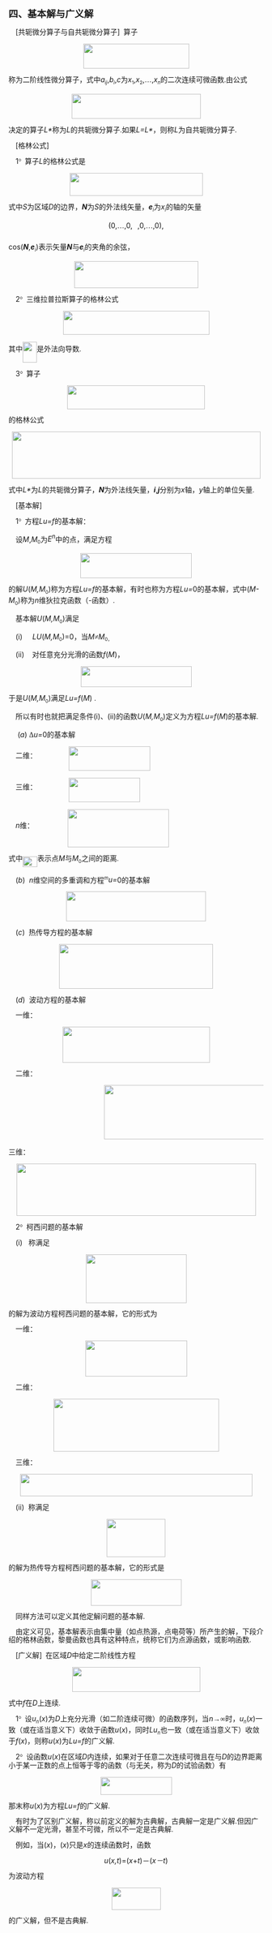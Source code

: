 <div class=Section1>
<h3 style='text-autospace:none;vertical-align:bottom'><span lang=ZH-CN
style='font-size:14.0pt;font-family:宋体_GB2312'>四、基本解与广义解</span></h3>
<p class=MsoNormal style='line-height:12.0pt;text-autospace:none;vertical-align:
bottom'><span lang=EN-US style='font-family:宋体_GB2312'>&nbsp;&nbsp;&nbsp; </span><span
lang=EN-US>[</span><span lang=ZH-CN style='font-family:宋体_GB2312'>共轭微分算子与自共轭微分算子</span><span
lang=EN-US>]</span><span lang=EN-US style='font-family:宋体_GB2312'>&nbsp; </span><span
lang=ZH-CN style='font-family:宋体_GB2312'>算子</span></p>
<p class=MsoNormal align=center style='text-align:center;line-height:12.0pt;
text-autospace:none;vertical-align:bottom'><sub><span lang=EN-US><img
width=209 height=49 src="res/17e9d95da129bdd93c34fb6cc6aaaa52_5800_files/image002.gif"
u1:shapes="_x0000_i1025"></span></sub></p>
<p class=MsoNormal style='line-height:12.0pt;text-autospace:none;vertical-align:
bottom'><span lang=ZH-CN style='font-family:宋体_GB2312'>称为二阶线性微分算子，式中</span><i><span
lang=EN-US>a</span></i><i><sub><span lang=EN-US style='font-size:7.0pt'>ij</span></sub></i><span
lang=EN-US>,<i>b</i></span><i><sub><span lang=EN-US style='font-size:7.0pt'>i</span></sub></i><span
lang=EN-US>,<i>c</i></span><span lang=ZH-CN style='font-family:宋体_GB2312'>为</span><i><span
lang=EN-US>x</span></i><sub><span lang=EN-US style='font-size:7.0pt'>1</span></sub><span
lang=EN-US>,<i>x</i></span><sub><span lang=EN-US style='font-size:7.0pt'>2</span></sub><span
lang=EN-US>,</span><span lang=ZH-CN style='font-family:宋体_GB2312'>…</span><span
lang=EN-US>,<i>x</i></span><i><sub><span lang=EN-US style='font-size:7.0pt'>n</span></sub></i><span
lang=ZH-CN style='font-family:宋体_GB2312'>的二次连续可微函数</span><span lang=EN-US
style='font-family:宋体'>.</span><span lang=ZH-CN style='font-family:宋体_GB2312'>由公式</span></p>
<p class=MsoNormal align=center style='text-align:center;line-height:12.0pt;
text-autospace:none;vertical-align:bottom'><sub><span lang=EN-US><img
width=255 height=49 src="res/17e9d95da129bdd93c34fb6cc6aaaa52_5800_files/image004.gif"
u1:shapes="_x0000_i1026"></span></sub></p>
<p class=MsoNormal style='line-height:12.0pt;text-autospace:none;vertical-align:
bottom'><span lang=ZH-CN style='font-family:宋体_GB2312'>决定的算子</span><i><span
lang=EN-US>L*</span></i><span lang=ZH-CN style='font-family:宋体_GB2312'>称为</span><i><span
lang=EN-US>L</span></i><span lang=ZH-CN style='font-family:宋体_GB2312'>的共轭微分算子</span><span
lang=EN-US style='font-family:宋体'>.</span><span lang=ZH-CN style='font-family:
宋体_GB2312'>如果</span><i><span lang=EN-US>L=L*</span></i><span lang=ZH-CN
style='font-family:宋体_GB2312'>，则称</span><i><span lang=EN-US>L</span></i><span
lang=ZH-CN style='font-family:宋体_GB2312'>为自共轭微分算子</span><span lang=EN-US
style='font-family:宋体'>.</span></p>
<p class=MsoNormal style='line-height:12.0pt;text-autospace:none;vertical-align:
bottom'><span lang=EN-US style='font-family:宋体_GB2312'>&nbsp;&nbsp;&nbsp; </span><span
lang=EN-US>[</span><span lang=ZH-CN style='font-family:宋体_GB2312'>格林公式</span><span
lang=EN-US>]</span></p>
<p class=MsoNormal style='line-height:12.0pt;text-autospace:none;vertical-align:
bottom'><span lang=EN-US style='font-family:宋体_GB2312'>&nbsp;&nbsp;&nbsp; </span><span
lang=EN-US>1</span><span lang=EN-US style='font-family:Symbol'>°</span><span
lang=EN-US style='font-family:宋体_GB2312'>&nbsp; </span><span lang=ZH-CN
style='font-family:宋体_GB2312'>算子</span><i><span lang=EN-US>L</span></i><span
lang=ZH-CN style='font-family:宋体_GB2312'>的格林公式是</span></p>
<p class=MsoNormal align=center style='text-align:center;line-height:12.0pt;
text-autospace:none;vertical-align:bottom'><sub><span lang=EN-US><img
width=263 height=45 src="res/17e9d95da129bdd93c34fb6cc6aaaa52_5800_files/image006.gif"
u1:shapes="_x0000_i1027"></span></sub></p>
<p class=MsoNormal style='line-height:12.0pt;text-autospace:none;vertical-align:
bottom'><span lang=ZH-CN style='font-family:宋体_GB2312'>式中</span><i><span
lang=EN-US>S</span></i><span lang=ZH-CN style='font-family:宋体_GB2312'>为区域</span><i><span
lang=EN-US>D</span></i><span lang=ZH-CN style='font-family:宋体_GB2312'>的边界，</span><b><i><span
lang=EN-US>N</span></i></b><span lang=ZH-CN style='font-family:宋体_GB2312'>为</span><i><span
lang=EN-US>S</span></i><span lang=ZH-CN style='font-family:宋体_GB2312'>的</span><span
lang=ZH-CN style='font-family:宋体_GB2312'>外法线矢量，</span><b><i><span lang=EN-US>e</span></i></b><i><sub><span
lang=EN-US style='font-size:7.0pt'>i</span></sub></i><span lang=ZH-CN
style='font-family:宋体_GB2312'>为</span><i><span lang=EN-US>x</span></i><i><sub><span
lang=EN-US style='font-size:7.0pt'>i</span></sub></i><span lang=ZH-CN
style='font-family:宋体_GB2312'>的轴的矢量</span></p>
<p class=MsoNormal align=center style='text-align:center;line-height:12.0pt;
text-autospace:none;vertical-align:bottom'><span lang=EN-US>(0,</span><span
lang=ZH-CN style='font-family:宋体_GB2312'>…</span><span lang=EN-US>,0,<sub><img
width=10 height=29 src="res/17e9d95da129bdd93c34fb6cc6aaaa52_5800_files/image008.gif"
u1:shapes="_x0000_i1034" align=absmiddle></sub>,0,</span><span lang=ZH-CN
style='font-family:宋体_GB2312'>…</span><span lang=EN-US>,0),</span></p>
<p class=MsoNormal style='line-height:12.0pt;text-autospace:none;vertical-align:
bottom'><span lang=EN-US>cos(<b><i>N</i></b>,<b><i>e</i></b></span><i><sub><span
lang=EN-US style='font-size:7.0pt'>i</span></sub></i><span lang=EN-US>)</span><span
lang=ZH-CN style='font-family:宋体_GB2312'>表示矢量</span><b><i><span lang=EN-US>N</span></i></b><span
lang=ZH-CN style='font-family:宋体_GB2312'>与</span><b><i><span lang=EN-US>e</span></i></b><i><sub><span
lang=EN-US style='font-size:7.0pt'>i</span></sub></i><span lang=ZH-CN
style='font-family:宋体_GB2312'>的夹角的余弦，</span></p>
<p class=MsoNormal align=center style='text-align:center;line-height:12.0pt;
text-autospace:none;vertical-align:bottom'><sub><span lang=EN-US><img
width=245 height=53 src="res/17e9d95da129bdd93c34fb6cc6aaaa52_5800_files/image010.gif"
u1:shapes="_x0000_i1035"></span></sub></p>
<p class=MsoNormal style='line-height:12.0pt;text-autospace:none;vertical-align:
bottom'><span lang=EN-US style='font-family:宋体_GB2312'>&nbsp;&nbsp;&nbsp; </span><span
lang=EN-US>2</span><span lang=EN-US style='font-family:Symbol'>°</span><span
lang=EN-US style='font-family:宋体_GB2312'>&nbsp; </span><span lang=ZH-CN
style='font-family:宋体_GB2312'>三维拉普拉斯算子的格林公式</span></p>
<p class=MsoNormal align=center style='text-align:center;line-height:12.0pt;
text-autospace:none;vertical-align:bottom'><sub><span lang=EN-US><img
width=289 height=47 src="res/17e9d95da129bdd93c34fb6cc6aaaa52_5800_files/image012.gif"
u1:shapes="_x0000_i1036"></span></sub></p>
<p class=MsoNormal style='line-height:12.0pt;text-autospace:none;vertical-align:
bottom'><span lang=ZH-CN style='font-family:宋体_GB2312'>其中</span><sub><span
lang=EN-US style='font-family:宋体'><img width=28 height=41
src="res/17e9d95da129bdd93c34fb6cc6aaaa52_5800_files/image014.gif" u1:shapes="_x0000_i1037"
align=absmiddle></span></sub><span lang=ZH-CN style='font-family:宋体_GB2312'>是外法向导数</span><span
lang=EN-US style='font-family:宋体'>.</span></p>
<p class=MsoNormal style='line-height:12.0pt;text-autospace:none;vertical-align:
bottom'><span lang=EN-US style='font-family:宋体_GB2312'>&nbsp;&nbsp;&nbsp; </span><span
lang=EN-US>3</span><span lang=EN-US style='font-family:Symbol'>°</span><span
lang=EN-US style='font-family:宋体_GB2312'>&nbsp; </span><span lang=ZH-CN
style='font-family:宋体_GB2312'>算子</span></p>
<p class=MsoNormal align=center style='text-align:center;line-height:12.0pt;
text-autospace:none;vertical-align:bottom'><sub><span lang=EN-US><img
width=272 height=47 src="res/17e9d95da129bdd93c34fb6cc6aaaa52_5800_files/image016.gif"
u1:shapes="_x0000_i1038"></span></sub></p>
<p class=MsoNormal style='line-height:12.0pt;text-autospace:none;vertical-align:
bottom'><span lang=ZH-CN style='font-family:宋体_GB2312'>的格林公式</span></p>
<p class=MsoNormal align=center style='text-align:center;line-height:12.0pt;
text-autospace:none;vertical-align:bottom'><sub><span lang=EN-US><img
width=491 height=93 src="res/17e9d95da129bdd93c34fb6cc6aaaa52_5800_files/image018.gif"
u1:shapes="_x0000_i1039"></span></sub></p>
<p class=MsoNormal style='line-height:12.0pt;text-autospace:none;vertical-align:
bottom'><span lang=ZH-CN style='font-family:宋体_GB2312'>式中</span><i><span
lang=EN-US>L*</span></i><span lang=ZH-CN style='font-family:宋体_GB2312'>为</span><i><span
lang=EN-US>L</span></i><span lang=ZH-CN style='font-family:宋体_GB2312'>的共轭微分算子，</span><b><i><span
lang=EN-US>N</span></i></b><span lang=ZH-CN style='font-family:宋体_GB2312'>为外法线矢量，</span><b><i><span
lang=EN-US>i</span></i></b><span lang=EN-US>,<b><i>j</i></b></span><span
lang=ZH-CN style='font-family:宋体_GB2312'>分别为</span><i><span lang=EN-US>x</span></i><span
lang=ZH-CN style='font-family:宋体_GB2312'>轴，</span><i><span lang=EN-US>y</span></i><span
lang=ZH-CN style='font-family:宋体_GB2312'>轴上的单位矢量</span><span lang=EN-US
style='font-family:宋体'>.</span></p>
<p class=MsoNormal style='line-height:12.0pt;text-autospace:none;vertical-align:
bottom'><span lang=EN-US style='font-family:宋体_GB2312'>&nbsp;&nbsp;&nbsp; </span><span
lang=EN-US>[</span><span lang=ZH-CN style='font-family:宋体_GB2312'>基本解</span><span
lang=EN-US>]</span></p>
<p class=MsoNormal style='line-height:12.0pt;text-autospace:none;vertical-align:
bottom'><span lang=EN-US style='font-family:宋体_GB2312'>&nbsp;&nbsp;&nbsp; </span><span
lang=EN-US>1</span><span lang=EN-US style='font-family:Symbol'>°</span><span
lang=EN-US style='font-family:宋体_GB2312'>&nbsp; </span><span lang=ZH-CN
style='font-family:宋体_GB2312'>方程</span><i><span lang=EN-US>Lu=f</span></i><span
lang=ZH-CN style='font-family:宋体_GB2312'>的基本解：</span></p>
<p class=MsoNormal style='line-height:12.0pt;text-autospace:none;vertical-align:
bottom'><span lang=EN-US style='font-family:宋体_GB2312'>&nbsp;&nbsp;&nbsp; </span><span
lang=ZH-CN style='font-family:宋体_GB2312'>设</span><i><span lang=EN-US>M</span></i><span
lang=EN-US>,<i>M</i></span><sub><span lang=EN-US style='font-size:7.0pt'>0</span></sub><span
lang=ZH-CN style='font-family:宋体_GB2312'>为</span><i><span lang=EN-US>E<sup>n</sup></span></i><span
lang=ZH-CN style='font-family:宋体_GB2312'>中的点，满足方程</span></p>
<p class=MsoNormal align=center style='text-align:center;line-height:12.0pt;
text-autospace:none;vertical-align:bottom'><sub><span lang=EN-US><img
width=220 height=49 src="res/17e9d95da129bdd93c34fb6cc6aaaa52_5800_files/image020.gif"
u1:shapes="_x0000_i1040"></span></sub></p>
<p class=MsoNormal style='line-height:12.0pt;text-autospace:none;vertical-align:
bottom'><span lang=ZH-CN style='font-family:宋体_GB2312'>的解</span><i><span
lang=EN-US>U</span></i><span lang=EN-US>(<i>M,M</i></span><sub><span
lang=EN-US style='font-size:7.0pt'>0</span></sub><span lang=EN-US>)</span><span
lang=ZH-CN style='font-family:宋体_GB2312'>称为方程</span><i><span lang=EN-US>Lu=f</span></i><span
lang=ZH-CN style='font-family:宋体_GB2312'>的基本解，有时也称为方程</span><i><span
lang=EN-US>Lu=</span></i><span lang=EN-US>0</span><span lang=ZH-CN
style='font-family:宋体_GB2312'>的基本解，式中</span><span lang=EN-US>(<i>M-M</i></span><sub><span
lang=EN-US style='font-size:7.0pt'>0</span></sub><span lang=EN-US>)</span><span
lang=ZH-CN style='font-family:宋体_GB2312'>称为</span><i><span lang=EN-US>n</span></i><span
lang=ZH-CN style='font-family:宋体_GB2312'>维狄拉克函数（</span><i><span lang=EN-US>-</span></i><span
lang=ZH-CN style='font-family:宋体_GB2312'>函数）</span><span lang=EN-US
style='font-family:宋体'>.</span></p>
<p class=MsoNormal style='line-height:12.0pt;text-autospace:none;vertical-align:
bottom'><span lang=EN-US style='font-family:宋体_GB2312'>&nbsp;&nbsp;&nbsp; </span><span
lang=ZH-CN style='font-family:宋体_GB2312'>基本解</span><i><span lang=EN-US>U</span></i><span
lang=EN-US>(<i>M,M</i></span><sub><span lang=EN-US style='font-size:7.0pt'>0</span></sub><span
lang=EN-US>)</span><span lang=ZH-CN style='font-family:宋体_GB2312'>满足</span></p>
<p class=MsoNormal style='line-height:12.0pt;text-autospace:none;vertical-align:
bottom'><span lang=EN-US style='font-family:宋体_GB2312'>&nbsp;&nbsp;&nbsp; </span><span
lang=EN-US>(i)&nbsp;&nbsp;&nbsp;&nbsp; <i>LU</i>(<i>M,M</i></span><sub><span
lang=EN-US style='font-size:7.0pt'>0</span></sub><span lang=EN-US>)=0</span><span
lang=ZH-CN style='font-family:宋体_GB2312'>，当</span><i><span lang=EN-US>M</span></i><i><span
lang=ZH-CN style='font-family:宋体_GB2312'>≠</span><span lang=EN-US>M</span></i><sub><span
lang=EN-US style='font-size:7.0pt'>0</span></sub><sub><span lang=ZH-CN
style='font-size:7.0pt;font-family:宋体_GB2312'>，</span></sub></p>
<p class=MsoNormal style='line-height:12.0pt;text-autospace:none;vertical-align:
bottom'><span lang=EN-US style='font-family:宋体_GB2312'>&nbsp;&nbsp;&nbsp; </span><span
lang=EN-US>(ii)&nbsp;&nbsp;&nbsp; </span><span lang=ZH-CN style='font-family:
宋体_GB2312'>对任意充分光滑的函数</span><i><span lang=EN-US>f</span></i><span lang=EN-US>(<i>M</i>)</span><span
lang=ZH-CN style='font-family:宋体_GB2312'>，</span></p>
<p class=MsoNormal align=center style='text-align:center;line-height:12.0pt;
text-autospace:none;vertical-align:bottom'><sub><span lang=EN-US><img
width=219 height=41 src="res/17e9d95da129bdd93c34fb6cc6aaaa52_5800_files/image022.gif"
u1:shapes="_x0000_i1041"></span></sub></p>
<p class=MsoNormal style='line-height:12.0pt;text-autospace:none;vertical-align:
bottom'><span lang=ZH-CN style='font-family:宋体_GB2312'>于是</span><i><span
lang=EN-US>U</span></i><span lang=EN-US>(<i>M,M</i></span><sub><span
lang=EN-US style='font-size:7.0pt'>0</span></sub><span lang=EN-US>)</span><span
lang=ZH-CN style='font-family:宋体_GB2312'>满足</span><i><span lang=EN-US>Lu=f</span></i><span
lang=EN-US>(<i>M</i>) </span><span lang=EN-US style='font-family:宋体'>.</span></p>
<p class=MsoNormal style='line-height:12.0pt;text-autospace:none;vertical-align:
bottom'><span lang=EN-US style='font-family:宋体'>&nbsp;&nbsp;&nbsp; </span><span
lang=ZH-CN style='font-family:宋体_GB2312'>所以有时也就把满足条件</span><span lang=EN-US>(i)</span><span
lang=ZH-CN style='font-family:宋体_GB2312'>、</span><span lang=EN-US>(ii)</span><span
lang=ZH-CN style='font-family:宋体_GB2312'>的函数</span><i><span lang=EN-US>U</span></i><span
lang=EN-US>(<i>M,M</i></span><sub><span lang=EN-US style='font-size:7.0pt'>0</span></sub><span
lang=EN-US>)</span><span lang=ZH-CN style='font-family:宋体_GB2312'>定义为方程</span><i><span
lang=EN-US>Lu=f</span></i><span lang=EN-US>(<i>M</i>)</span><span lang=ZH-CN
style='font-family:宋体_GB2312'>的基本解</span><span lang=EN-US style='font-family:
宋体'>.</span></p>
<p class=MsoNormal style='line-height:12.0pt;text-autospace:none;vertical-align:
bottom'><span lang=EN-US style='font-family:宋体_GB2312'>&nbsp;&nbsp;&nbsp; </span><span
lang=EN-US>&nbsp;(<i>a</i>) </span><span lang=ZH-CN style='font-family:宋体_GB2312'>Δ</span><i><span
lang=EN-US>u=</span></i><span lang=EN-US>0</span><span lang=ZH-CN
style='font-family:宋体_GB2312'>的基本解</span></p>
<p class=MsoNormal style='line-height:12.0pt;text-autospace:none;vertical-align:
bottom'><span lang=EN-US style='font-family:宋体_GB2312'>&nbsp;&nbsp;&nbsp; </span><span
lang=ZH-CN style='font-family:宋体_GB2312'>二维：</span><span lang=EN-US
style='font-family:宋体'>&nbsp;&nbsp;&nbsp;&nbsp;&nbsp;&nbsp;&nbsp;&nbsp;&nbsp;&nbsp;&nbsp;&nbsp;&nbsp;&nbsp;&nbsp;&nbsp;&nbsp;
</span><sub><span lang=EN-US><img width=161 height=48
src="res/17e9d95da129bdd93c34fb6cc6aaaa52_5800_files/image024.gif" u1:shapes="_x0000_i1042"
align=absmiddle></span></sub></p>
<p class=MsoNormal style='line-height:12.0pt;text-autospace:none;vertical-align:
bottom'><span lang=EN-US style='font-family:宋体_GB2312'>&nbsp;&nbsp;&nbsp; </span><span
lang=ZH-CN style='font-family:宋体_GB2312'>三维：</span><span lang=EN-US
style='font-family:宋体'>&nbsp;&nbsp;&nbsp;&nbsp;&nbsp;&nbsp;&nbsp;&nbsp;&nbsp;&nbsp;&nbsp;&nbsp;&nbsp;&nbsp;&nbsp;&nbsp;&nbsp;
</span><sub><span lang=EN-US><img width=141 height=48
src="res/17e9d95da129bdd93c34fb6cc6aaaa52_5800_files/image026.gif" u1:shapes="_x0000_i1043"
align=absmiddle></span></sub></p>
<p class=MsoNormal style='line-height:12.0pt;text-autospace:none;vertical-align:
bottom'><span lang=EN-US style='font-family:宋体_GB2312'>&nbsp;&nbsp;&nbsp; </span><i><span
lang=EN-US>n</span></i><span lang=ZH-CN style='font-family:宋体_GB2312'>维：</span><span
lang=EN-US style='font-family:宋体'>&nbsp;&nbsp;&nbsp;&nbsp;&nbsp;&nbsp;&nbsp;&nbsp;&nbsp;&nbsp;&nbsp;&nbsp;&nbsp;&nbsp;&nbsp;&nbsp;&nbsp;&nbsp;
</span><sub><span lang=EN-US><img width=200 height=75
src="res/17e9d95da129bdd93c34fb6cc6aaaa52_5800_files/image028.gif" u1:shapes="_x0000_i1044"
align=absmiddle></span></sub></p>
<p class=MsoNormal style='line-height:12.0pt;text-autospace:none;vertical-align:
bottom'><span lang=ZH-CN style='font-family:宋体_GB2312'>式中</span><sub><span
lang=EN-US style='font-family:宋体'><img width=29 height=21
src="res/17e9d95da129bdd93c34fb6cc6aaaa52_5800_files/image030.gif" u1:shapes="_x0000_i1045"
align=absmiddle></span></sub><span lang=ZH-CN style='font-family:宋体_GB2312'>表示点</span><i><span
lang=EN-US>M</span></i><span lang=ZH-CN style='font-family:宋体_GB2312'>与</span><i><span
lang=EN-US>M</span></i><sub><span lang=EN-US style='font-size:7.0pt'>0</span></sub><span
lang=ZH-CN style='font-family:宋体_GB2312'>之</span><span lang=ZH-CN
style='font-family:宋体_GB2312'>间的距离</span><span lang=EN-US style='font-family:
宋体'>.</span></p>
<p class=MsoNormal style='line-height:12.0pt;text-autospace:none;vertical-align:
bottom'><span lang=EN-US style='font-family:宋体_GB2312'>&nbsp;&nbsp;&nbsp; </span><span
lang=EN-US>(<i>b</i>)&nbsp; <i>n</i></span><span lang=ZH-CN style='font-family:
宋体_GB2312'>维</span><span lang=ZH-CN style='font-family:宋体_GB2312'>空间的多重调和方程</span><i><sup><span
lang=EN-US style='font-size:7.0pt'>m</span></sup><span lang=EN-US>u=</span></i><span
lang=EN-US>0</span><span lang=ZH-CN style='font-family:宋体_GB2312'>的基本解</span></p>
<p class=MsoNormal align=center style='text-align:center;line-height:12.0pt;
text-autospace:none;vertical-align:bottom'><sub><span lang=EN-US><img
width=276 height=59 src="res/17e9d95da129bdd93c34fb6cc6aaaa52_5800_files/image032.gif"
u1:shapes="_x0000_i1046"></span></sub></p>
<p class=MsoNormal style='line-height:12.0pt;text-autospace:none;vertical-align:
bottom'><span lang=EN-US style='font-family:宋体_GB2312'>&nbsp;&nbsp;&nbsp; </span><span
lang=EN-US>(<i>c</i>)&nbsp; </span><span lang=ZH-CN style='font-family:宋体_GB2312'>热传导方程的基本解</span></p>
<p class=MsoNormal align=center style='text-align:center;line-height:12.0pt;
text-autospace:none;vertical-align:bottom'><sub><span lang=EN-US><img
width=304 height=88 src="res/17e9d95da129bdd93c34fb6cc6aaaa52_5800_files/image034.gif"
u1:shapes="_x0000_i1047"></span></sub></p>
<p class=MsoNormal style='line-height:12.0pt;text-autospace:none;vertical-align:
bottom'><span lang=EN-US style='font-family:宋体_GB2312'>&nbsp;&nbsp;&nbsp; </span><span
lang=EN-US>(<i>d</i>)&nbsp; </span><span lang=ZH-CN style='font-family:宋体_GB2312'>波动方程的基本解</span></p>
<p class=MsoNormal style='line-height:12.0pt;text-autospace:none;vertical-align:
bottom'><span lang=EN-US style='font-family:宋体_GB2312'>&nbsp;&nbsp;&nbsp; </span><span
lang=ZH-CN style='font-family:宋体_GB2312'>一维：</span></p>
<p class=MsoNormal align=center style='text-align:center;line-height:12.0pt;
text-autospace:none;vertical-align:bottom'><sub><span lang=EN-US><img
width=291 height=71 src="res/17e9d95da129bdd93c34fb6cc6aaaa52_5800_files/image036.gif"
u1:shapes="_x0000_i1048"></span></sub></p>
<p class=MsoNormal style='line-height:12.0pt;text-autospace:none;vertical-align:
bottom'><span lang=EN-US style='font-family:宋体_GB2312'>&nbsp;&nbsp;&nbsp; </span><span
lang=ZH-CN style='font-family:宋体_GB2312'>二维：</span></p>
<pre style='line-height:12.0pt;text-autospace:none;vertical-align:bottom'><sub><span
lang=EN-US>&nbsp;&nbsp;&nbsp;&nbsp;&nbsp;&nbsp;&nbsp;&nbsp;&nbsp;&nbsp;&nbsp;&nbsp;&nbsp;&nbsp;&nbsp;&nbsp;&nbsp;&nbsp;&nbsp;&nbsp;&nbsp;&nbsp;&nbsp;&nbsp;&nbsp;&nbsp; <img
width=401 height=107 src="res/17e9d95da129bdd93c34fb6cc6aaaa52_5800_files/image038.gif"
u1:shapes="_x0000_i1049"></span></sub></pre>
<p class=MsoNormal style='line-height:12.0pt;text-autospace:none;vertical-align:
bottom'><span lang=ZH-CN style='font-family:宋体_GB2312'>三维：</span></p>
<p class=MsoNormal align=center style='text-align:center;line-height:12.0pt;
text-autospace:none;vertical-align:bottom'><sub><span lang=EN-US><img
width=473 height=103 src="res/17e9d95da129bdd93c34fb6cc6aaaa52_5800_files/image040.gif"
u1:shapes="_x0000_i1050"></span></sub></p>
<p class=MsoNormal style='line-height:12.0pt;text-autospace:none;vertical-align:
bottom'><span lang=EN-US style='font-family:宋体_GB2312'>&nbsp;&nbsp;&nbsp; </span><span
lang=EN-US>2</span><span lang=EN-US style='font-family:Symbol'>°</span><span
lang=EN-US style='font-family:宋体_GB2312'>&nbsp; </span><span lang=ZH-CN
style='font-family:宋体_GB2312'>柯西问题的基本解</span></p>
<p class=MsoNormal style='line-height:12.0pt;text-autospace:none;vertical-align:
bottom'><span lang=EN-US style='font-family:宋体_GB2312'>&nbsp;&nbsp;&nbsp; </span><span
lang=EN-US>(i)&nbsp;&nbsp; </span><span lang=ZH-CN style='font-family:宋体_GB2312'>称满足</span></p>
<p class=MsoNormal align=center style='text-align:center;line-height:12.0pt;
text-autospace:none;vertical-align:bottom'><sub><span lang=EN-US><img
width=199 height=96 src="res/17e9d95da129bdd93c34fb6cc6aaaa52_5800_files/image042.gif"
u1:shapes="_x0000_i1051"></span></sub></p>
<p class=MsoNormal style='line-height:12.0pt;text-autospace:none;vertical-align:
bottom'><span lang=ZH-CN style='font-family:宋体_GB2312'>的解为波动方程柯西问题的基本解，它的形式为</span></p>
<p class=MsoNormal style='line-height:12.0pt;text-autospace:none;vertical-align:
bottom'><span lang=EN-US style='font-family:宋体_GB2312'>&nbsp;&nbsp;&nbsp; </span><span
lang=ZH-CN style='font-family:宋体_GB2312'>一维：</span></p>
<p class=MsoNormal align=center style='text-align:center;line-height:12.0pt;
text-autospace:none;vertical-align:bottom'><sub><span lang=EN-US><img
width=201 height=71 src="res/17e9d95da129bdd93c34fb6cc6aaaa52_5800_files/image044.gif"
u1:shapes="_x0000_i1052"></span></sub></p>
<p class=MsoNormal style='line-height:12.0pt;text-autospace:none;vertical-align:
bottom'><span lang=EN-US style='font-family:宋体_GB2312'>&nbsp;&nbsp;&nbsp; </span><span
lang=ZH-CN style='font-family:宋体_GB2312'>二维：</span></p>
<p class=MsoNormal align=center style='text-align:center;line-height:12.0pt;
text-autospace:none;vertical-align:bottom'><sub><span lang=EN-US><img
width=327 height=104 src="res/17e9d95da129bdd93c34fb6cc6aaaa52_5800_files/image046.gif"
u1:shapes="_x0000_i1053"></span></sub></p>
<p class=MsoNormal style='line-height:12.0pt;text-autospace:none;vertical-align:
bottom'><span lang=EN-US style='font-family:宋体_GB2312'>&nbsp; &nbsp;&nbsp;</span><span
lang=ZH-CN style='font-family:宋体_GB2312'>三维：</span></p>
<p class=MsoNormal align=center style='text-align:center;line-height:12.0pt;
text-autospace:none;vertical-align:bottom'><sub><span lang=EN-US><img
width=459 height=44 src="res/17e9d95da129bdd93c34fb6cc6aaaa52_5800_files/image048.gif"
u1:shapes="_x0000_i1054"></span></sub></p>
<p class=MsoNormal style='line-height:12.0pt;text-autospace:none;vertical-align:
bottom'><span lang=EN-US style='font-family:宋体_GB2312'>&nbsp;&nbsp;&nbsp; </span><span
lang=EN-US>(ii)&nbsp; </span><span lang=ZH-CN style='font-family:宋体_GB2312'>称满足</span></p>
<p class=MsoNormal align=center style='text-align:center;line-height:12.0pt;
text-autospace:none;vertical-align:bottom'><sub><span lang=EN-US><img
width=116 height=75 src="res/17e9d95da129bdd93c34fb6cc6aaaa52_5800_files/image050.gif"
u1:shapes="_x0000_i1055"></span></sub></p>
<p class=MsoNormal style='line-height:12.0pt;text-autospace:none;vertical-align:
bottom'><span lang=ZH-CN style='font-family:宋体_GB2312'>的解为热传导方程柯西问题的基本解，它的形式是</span></p>
<p class=MsoNormal align=center style='text-align:center;line-height:12.0pt;
text-autospace:none;vertical-align:bottom'><sub><span lang=EN-US><img
width=179 height=52 src="res/17e9d95da129bdd93c34fb6cc6aaaa52_5800_files/image052.gif"
u1:shapes="_x0000_i1056"></span></sub></p>
<p class=MsoNormal style='line-height:12.0pt;text-autospace:none;vertical-align:
bottom'><span lang=EN-US style='font-family:宋体_GB2312'>&nbsp;&nbsp;&nbsp; </span><span
lang=ZH-CN style='font-family:宋体_GB2312'>同样方法可以定义其他定解问题的基本解</span><span
lang=EN-US style='font-family:宋体'>.</span></p>
<p class=MsoNormal style='line-height:12.0pt;text-autospace:none;vertical-align:
bottom'><span lang=EN-US style='font-family:宋体'>&nbsp;&nbsp;&nbsp; </span><span
lang=ZH-CN style='font-family:宋体_GB2312'>由定义可见，基本解表示由集中量（如点热源，点电荷等）所产生的解，下段介绍的格林函数，黎曼函数也具有这种特点，统称它们为点源函数，或影响函数</span><span
lang=EN-US style='font-family:宋体'>.</span></p>
<p class=MsoNormal style='line-height:12.0pt;text-autospace:none;vertical-align:
bottom'><span lang=EN-US style='font-family:宋体_GB2312'>&nbsp; &nbsp;&nbsp;</span><span
lang=EN-US>[</span><span lang=ZH-CN style='font-family:宋体_GB2312'>广义解</span><span
lang=EN-US>]</span><span lang=EN-US style='font-family:宋体_GB2312'>&nbsp; </span><span
lang=ZH-CN style='font-family:宋体_GB2312'>在区域</span><i><span lang=EN-US>D</span></i><span
lang=ZH-CN style='font-family:宋体_GB2312'>中给定二阶线性方程</span></p>
<p class=MsoNormal align=center style='text-align:center;line-height:12.0pt;
text-autospace:none;vertical-align:bottom'><sub><span lang=EN-US><img
width=253 height=49 src="res/17e9d95da129bdd93c34fb6cc6aaaa52_5800_files/image054.gif"
u1:shapes="_x0000_i1057"></span></sub></p>
<p class=MsoNormal style='line-height:12.0pt;text-autospace:none;vertical-align:
bottom'><span lang=ZH-CN style='font-family:宋体_GB2312'>式中</span><i><span
lang=EN-US>f</span></i><span lang=ZH-CN style='font-family:宋体_GB2312'>在</span><i><span
lang=EN-US>D</span></i><span lang=ZH-CN style='font-family:宋体_GB2312'>上连续</span><span
lang=EN-US style='font-family:宋体'>.</span></p>
<p class=MsoNormal style='line-height:12.0pt;text-autospace:none;vertical-align:
bottom'><span lang=EN-US style='font-family:宋体_GB2312'>&nbsp;&nbsp;&nbsp; </span><span
lang=EN-US>1</span><span lang=EN-US style='font-family:Symbol'>°</span><span
lang=EN-US style='font-family:宋体_GB2312'>&nbsp; </span><span lang=ZH-CN
style='font-family:宋体_GB2312'>设</span><i><span lang=EN-US>u</span></i><i><sub><span
lang=EN-US style='font-size:7.0pt'>n</span></sub></i><span lang=EN-US>(<i>x</i>)</span><span
lang=ZH-CN style='font-family:宋体_GB2312'>为</span><i><span lang=EN-US>D</span></i><span
lang=ZH-CN style='font-family:宋体_GB2312'>上充分光滑（如二阶连续可微）的函数序列，当</span><i><span
lang=EN-US>n</span></i><span lang=ZH-CN style='font-family:宋体_GB2312'>→∞时，</span><i><span
lang=EN-US>u</span></i><i><sub><span lang=EN-US style='font-size:7.0pt'>n</span></sub></i><span
lang=EN-US>(<i>x</i>)</span><span lang=ZH-CN style='font-family:宋体_GB2312'>一致（或在适当意义下）收敛于函数</span><i><span
lang=EN-US>u</span></i><span lang=EN-US>(<i>x</i>)</span><span lang=ZH-CN
style='font-family:宋体_GB2312'>，同时</span><i><span lang=EN-US>Lu</span></i><i><sub><span
lang=EN-US style='font-size:7.0pt'>n</span></sub></i><span lang=ZH-CN
style='font-family:宋体_GB2312'>也一致（或在适当意义下）收敛于</span><i><span lang=EN-US>f</span></i><span
lang=EN-US>(<i>x</i>)</span><span lang=ZH-CN style='font-family:宋体_GB2312'>，则称</span><i><span
lang=EN-US>u</span></i><span lang=EN-US>(<i>x</i>)</span><span lang=ZH-CN
style='font-family:宋体_GB2312'>为</span><i><span lang=EN-US>Lu=f</span></i><span
lang=ZH-CN style='font-family:宋体_GB2312'>的广义解</span><span lang=EN-US
style='font-family:宋体'>.</span></p>
<p class=MsoNormal style='line-height:12.0pt;text-autospace:none;vertical-align:
bottom'><span lang=EN-US style='font-family:宋体_GB2312'>&nbsp;&nbsp;&nbsp; </span><span
lang=EN-US>2</span><span lang=EN-US style='font-family:Symbol'>°</span><span
lang=EN-US style='font-family:宋体_GB2312'>&nbsp; </span><span lang=ZH-CN
style='font-family:宋体_GB2312'>设函数</span><i><span lang=EN-US>u</span></i><span
lang=EN-US>(<i>x</i>)</span><span lang=ZH-CN style='font-family:宋体_GB2312'>在区域</span><i><span
lang=EN-US>D</span></i><span lang=ZH-CN style='font-family:宋体_GB2312'>内连续，如果对于任意二次连续可微且在与</span><i><span
lang=EN-US>D</span></i><span lang=ZH-CN style='font-family:宋体_GB2312'>的边界距离小于某一正数的点上恒等于零的函数（与无关，称为</span><i><span
lang=EN-US>D</span></i><span lang=ZH-CN style='font-family:宋体_GB2312'>的试验函数）有</span></p>
<p class=MsoNormal align=center style='text-align:center;line-height:12.0pt;
text-autospace:none;vertical-align:bottom'><sub><span lang=EN-US><img
width=141 height=35 src="res/17e9d95da129bdd93c34fb6cc6aaaa52_5800_files/image056.gif"
u1:shapes="_x0000_i1058"></span></sub></p>
<p class=MsoNormal style='line-height:12.0pt;text-autospace:none;vertical-align:
bottom'><span lang=ZH-CN style='font-family:宋体_GB2312'>那末称</span><i><span
lang=EN-US>u</span></i><span lang=EN-US>(<i>x</i>)</span><span lang=ZH-CN
style='font-family:宋体_GB2312'>为方程</span><i><span lang=EN-US>Lu=f</span></i><span
lang=ZH-CN style='font-family:宋体_GB2312'>的广义解</span><span lang=EN-US
style='font-family:宋体'>.</span></p>
<p class=MsoNormal style='line-height:12.0pt;text-autospace:none;vertical-align:
bottom'><span lang=EN-US style='font-family:宋体'>&nbsp;&nbsp;&nbsp; </span><span
lang=ZH-CN style='font-family:宋体_GB2312'>有时为了区别广义解，称以前定义的解为古典解，古典解一定是广义解</span><span
lang=EN-US style='font-family:宋体'>.</span><span lang=ZH-CN style='font-family:
宋体_GB2312'>但因广义解不一定光滑，甚至不可微，所以不一定是古典解</span><span lang=EN-US style='font-family:
宋体'>.</span></p>
<p class=MsoNormal style='line-height:12.0pt;text-autospace:none;vertical-align:
bottom'><span lang=EN-US style='font-family:宋体_GB2312'>&nbsp;&nbsp;&nbsp; </span><span
lang=ZH-CN style='font-family:宋体_GB2312'>例如，当</span><span lang=EN-US>(<i>x</i>)</span><span
lang=ZH-CN style='font-family:宋体_GB2312'>，</span><span lang=EN-US>(<i>x</i>)</span><span
lang=ZH-CN style='font-family:宋体_GB2312'>只是</span><i><span lang=EN-US>x</span></i><span
lang=ZH-CN style='font-family:宋体_GB2312'>的连续函数时，函数</span></p>
<p class=MsoNormal align=center style='text-align:center;line-height:12.0pt;
text-autospace:none;vertical-align:bottom'><i><span lang=EN-US>u</span></i><span
lang=EN-US>(<i>x,t</i>)=(<i>x</i>+<i>t</i>)</span><span lang=ZH-CN
style='font-family:宋体_GB2312'>－</span><span lang=EN-US>(<i>x</i></span><i><span
lang=ZH-CN style='font-family:宋体_GB2312'>－</span><span lang=EN-US>t</span></i><span
lang=EN-US>)</span></p>
<p class=MsoNormal style='line-height:12.0pt;text-autospace:none;vertical-align:
bottom'><span lang=ZH-CN style='font-family:宋体_GB2312'>为波动方程</span></p>
<p class=MsoNormal align=center style='text-align:center;line-height:12.0pt;
text-autospace:none;vertical-align:bottom'><sub><span lang=EN-US><img width=97
height=44 src="res/17e9d95da129bdd93c34fb6cc6aaaa52_5800_files/image058.gif"
u1:shapes="_x0000_i1059"></span></sub></p>
<p class=MsoNormal style='line-height:12.0pt;text-autospace:none;vertical-align:
bottom'><span lang=ZH-CN style='font-family:宋体_GB2312'>的广义解，但不是古典解</span><span
lang=EN-US style='font-family:宋体'>.</span></p>
</div>